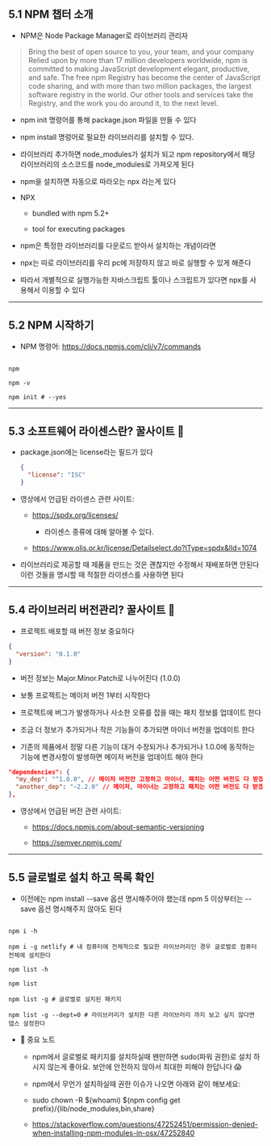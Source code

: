 ## 5.1 NPM 챕터 소개

- NPM은 Node Package Manager로 라이브러리 관리자

> Bring the best of open source to you, your team, and your company
> Relied upon by more than 17 million developers worldwide, npm is committed to making JavaScript development elegant, productive, and safe. The free npm Registry has become the center of JavaScript code sharing, and with more than two million packages, the largest software registry in the world. Our other tools and services take the Registry, and the work you do around it, to the next level.

- npm init 명령어를 통해 package.json 파일을 만들 수 있다

- npm install 명렁어로 필요한 라이브러리를 설치할 수 있다.

- 라이브러리 추가하면 node_modules가 설치가 되고 npm repository에서 해당 라이브러리의 소스코드를 node_modules로 가져오게 된다

- npm을 설치하면 자동으로 따라오는 npx 라는게 있다

- NPX

  - bundled with npm 5.2+

  - tool for executing packages

- npm은 특정한 라이브러리를 다운로드 받아서 설치하는 개념이라면

- npx는 따로 라이브러리를 우리 pc에 저장하지 않고 바로 실행할 수 있게 해준다

- 따라서 개별적으로 실행가능한 자바스크립트 툴이나 스크립트가 있다면 npx를 사용해서 이용할 수 있다

---

## 5.2 NPM 시작하기

- NPM 명령어: https://docs.npmjs.com/cli/v7/commands

```shell

npm

npm -v

npm init # --yes

```

---

## 5.3 소프트웨어 라이센스란? 꿀사이트 🔖

- package.json에는 license라는 필드가 있다

  ```json
  {
    "license": "ISC"
  }
  ```

- 영상에서 언급된 라이센스 관련 사이트:

  - https://spdx.org/licenses/

    - 라이센스 종류에 대해 알아볼 수 있다.

  - https://www.olis.or.kr/license/Detailselect.do?lType=spdx&lId=1074

- 라이브러리로 제공할 때 제품을 만드는 것은 괜찮지만 수정해서 재배포하면 안된다 이런 것들을 명시할 때 적절한 라이센스를 사용하면 된다

---

## 5.4 라이브러리 버전관리? 꿀사이트 🔖

- 프로젝트 배포할 때 버전 정보 중요하다

```json
{
  "version": "0.1.0"
}
```

- 버전 정보는 Major.Minor.Patch로 나누어진다 (1.0.0)

- 보통 프로젝트는 메이저 버전 1부터 시작한다

- 프로젝트에 버그가 발생하거나 사소한 오류를 잡을 때는 패치 정보를 업데이트 한다

- 조금 더 정보가 추가되거나 작은 기능들이 추가되면 마이너 버전을 업데이트 한다

- 기존의 제품에서 정말 다른 기능이 대거 수정되거나 추가되거나 1.0.0에 동작하는 기능에 변경사항이 발생하면 메이저 버전을 업데이트 해야 한다

```json
"dependencies": {
  "my_dep": "^1.0.0", // 메이저 버전만 고정하고 마이너, 패치는 어떤 버전도 다 받겠다.
  "another_dep": "~2.2.0" // 메이저, 마이너는 고정하고 패치는 어떤 버전도 다 받겠다.
},
```

- 영상에서 언급된 버전 관련 사이트:

  - https://docs.npmjs.com/about-semantic-versioning

  - https://semver.npmjs.com/

---

## 5.5 글로벌로 설치 하고 목록 확인

- 이전에는 npm install --save 옵션 명시해주어야 했는데 npm 5 이상부터는 --save 옵션 명시해주지 않아도 된다

```shell

npm i -h

npm i -g netlify # 내 컴퓨터에 전체적으로 필요한 라이브러리인 경우 글로벌로 컴퓨터 전체에 설치한다

npm list -h

npm list

npm list -g # 글로벌로 설치된 패키지

npm list -g --dept=0 # 라이브러리가 설치한 다른 라이브러리 까지 보고 싶지 않다면 뎁스 설정한다
```

- 🚨 중요 노트

  - npm에서 글로벌로 패키지를 설치하실때 왠만하면 sudo(파워 권한)로 설치 하시지 않는게 좋아요. 보안에 안전하지 않아서 최대한 피해야 한답니다 😱

  - npm에서 무언가 설치하실때 권한 이슈가 나오면 아래와 같이 해보세요:

  - sudo chown -R $(whoami) $(npm config get prefix)/{lib/node_modules,bin,share}

  - https://stackoverflow.com/questions/47252451/permission-denied-when-installing-npm-modules-in-osx/47252840
